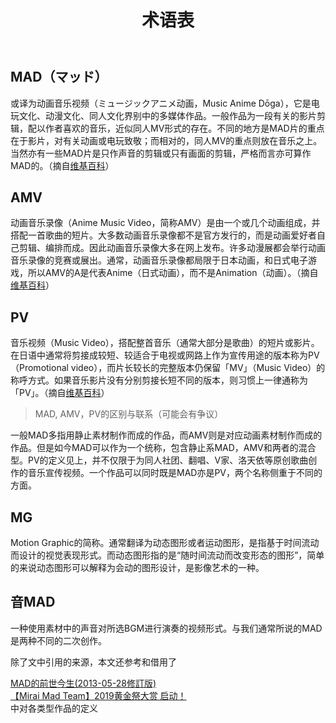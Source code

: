 ﻿---
title: 术语表
---

## MAD（マッド）

或译为动画音乐视频（ミュージックアニメ动画，Music Anime
Dōga），它是电玩文化、动漫文化、同人文化界别中的多媒体作品。一般作品为一段有关的影片剪辑，配以作者喜欢的音乐，近似同人MV形式的存在。不同的地方是MAD片的重点在于影片，对有关动画或电玩致敬；而相对的，同人MV的重点则放在音乐之上。当然亦有一些MAD片是只作声音的剪辑或只有画面的剪辑，严格而言亦可算作MAD的。（摘自[维基百科](https://zh.wikipedia.org/wiki/MAD%E7%89%87)）

## AMV

动画音乐录像（Anime Music
Video，简称AMV）是由一个或几个动画组成，并搭配一首歌曲的短片。大多数动画音乐录像都不是官方发行的，而是动画爱好者自己剪辑、编排而成。因此动画音乐录像大多在网上发布。许多动漫展都会举行动画音乐录像的竞赛或展出。通常，动画音乐录像都局限于日本动画，和日式电子游戏，所以AMV的A是代表Anime（日式动画），而不是Animation（动画）。（摘自[维基百科](https://zh.wikipedia.org/wiki/%E5%8A%A8%E7%94%BB%E9%9F%B3%E4%B9%90%E5%BD%95%E5%83%8F)）

## PV

音乐视频（Music Video），搭配整首音乐（通常大部分是歌曲）的短片或影片。在日语中通常将剪接成较短、较适合于电视或网路上作为宣传用途的版本称为PV（Promotional video），而片长较长的完整版本仍保留「MV」（Music
Video）的称呼方式。如果音乐影片没有分别剪接长短不同的版本，则习惯上一律通称为「PV」。（摘自[维基百科](https://zh.wikipedia.org/wiki/PV)）

> MAD, AMV，PV的区别与联系（可能会有争议）

一般MAD多指用静止素材制作而成的作品，而AMV则是对应动画素材制作而成的作品。但是如今MAD可以作为一个统称，包含静止系MAD，AMV和两者的混合型。PV的定义见上，并不仅限于为同人社团、翻唱、V家、洛天依等原创歌曲创作的音乐宣传视频。一个作品可以同时既是MAD亦是PV，两个名称侧重于不同的方面。

## MG

Motion Graphic的简称。通常翻译为动态图形或者运动图形，是指基于时间流动而设计的视觉表现形式。而动态图形指的是“随时间流动而改变形态的图形”，简单的来说动态图形可以解释为会动的图形设计，是影像艺术的一种。

## 音MAD

一种使用素材中的声音对所选BGM进行演奏的视频形式。与我们通常所说的MAD是两种不同的二次创作。

除了文中引用的来源，本文还参考和借用了

[MAD的前世今生(2013-05-28修訂版)](https://archive.is/20130705013430/http://skm-studio.org/bbs/read.php?tid=5086#selection-505.0-505.23)  
[【Mirai Mad Team】2019黄金祭大赏 启动！](https://tieba.baidu.com/p/6119475720)  
中对各类型作品的定义
